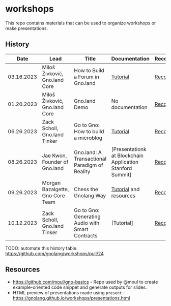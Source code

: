 # workshops

This repo contains materials that can be used to organize workshops or make presentations.

## History

| Date              | Lead           | Title                             | Documentation  | Recording | Level    |
|-------------------|----------------|-----------------------------------|----------------|-----------|----------|
| 03.16.2023 | Miloš Živković, Gno.land Core | How to Build a Forum in Gno.land  | [Tutorial](https://hackmd.io/iB9CgSeZRwac9fbJTR7r2Q?view)    | [Recording](https://www.youtube.com/watch?v=gmP-mH-64HA) | Beginner |
| 01.20.2023 | Miloš Živković, Gno.land Core | Gno.land Demo | No documentation | [Recording](https://www.youtube.com/watch?v=-BlnEXCs0eI) | Beginner
| 06.26.2023 | Zack Scholl, Gno.land Tinker | Go to Gno: How to build a microblog | [Tutorial](https://github.com/gnolang/workshops/tree/main/presentations/2023-06-26--go-to-gno--schollz) |  [Recording](https://www.youtube.com/watch?v=F-_dadxcRJM&feature=youtu.be) | Beginner
| 08.26.2023 | Jae Kwon, Founder of Gno.land | Gno.land: A Transactional Paradigm of Reality | [Presentationk at Blockchain Application Stanford Summit] |  [Recording](https://www.youtube.com/watch?v=Dx8dI6evcP0&t=3s) |
| 09.26.2023 | Morgan Bazalgette, Gno Core Team | Chess the Gnolang Way | [Tutorial](https://github.com/gnolang/gnochess/blob/main/tutorial/01_getting_started/README.md) and [resources](https://gnolang.github.io/workshops/presentations/2023-09-26--chess-the-gnolang-way--morgan/slides.html) |  [Recording](https://www.youtube.com/watch?v=JQh7LhqW7ns) | Beginner
| 10.12.2023 | Zack Scholl, Gno.land Tinker | Go to Gno: Generating Audio with Smart Contracts | [Tutorial] |  [Recording](https://www.youtube.com/watch?v=lmmUIEHhdqA) | Beginner

TODO: automate this history table. https://github.com/gnolang/workshops/pull/24

## Resources

* https://github.com/moul/gno-basics - Repo used by @moul to create example-oriented code snippet and generate outputs for slides.
* HTML preview of presentations made using `present` - https://gnolang.github.io/workshops/presentations.html
